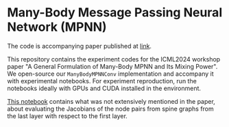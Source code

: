 # Many-Body Message Passing Neural Network (MPNN)

The code is accompanying paper published at [link](https://openreview.net/forum?id=aR7R8Odhdx).

This repository contains the experiment codes for the ICML2024 workshop paper "A General Formulation of Many-Body MPNN and Its Mixing Power". We open-source our `ManyBodyMPNNConv` implementation and accompany it with experimental notebooks. For experiment reproduction, run the notebooks ideally with GPUs and CUDA installed in the environment. 

[This notebook](./ManybodyMPNN_SyntheticZINC_OSQ_Playground.ipynb) contains what was not extensively mentioned in the paper, about evaluating the Jacobians of the node pairs from spine graphs from the last layer with respect to the first layer.
